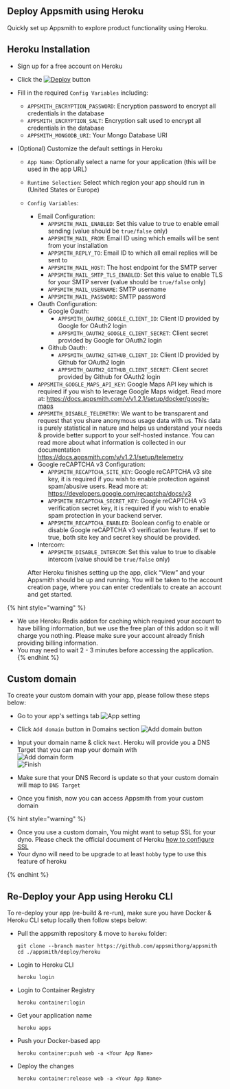 ## Deploy Appsmith using Heroku

Quickly set up Appsmith to explore product functionality using Heroku.

## Heroku Installation

- Sign up for a free account on Heroku
- Click the [![Deploy](https://www.herokucdn.com/deploy/button.svg)](https://heroku.com/deploy?template=https://github.com/geekup-legodevops/appsmith/tree/test/heroku-one-click-deployment) button
- Fill in the required `Config Variables` including:
  - `APPSMITH_ENCRYPTION_PASSWORD`: Encryption password to encrypt all credentials in the database
  - `APPSMITH_ENCRYPTION_SALT`: Encryption salt used to encrypt all credentials in the database
  - `APPSMITH_MONGODB_URI`: Your Mongo Database URI
- (Optional) Customize the default settings in Heroku

  - `App Name`: Optionally select a name for your application (this will be used in the app URL)
  - `Runtime Selection`: Select which region your app should run in (United States or Europe)
  - `Config Variables`:

    - Email Configuration:
      - `APPSMITH_MAIL_ENABLED`: Set this value to true to enable email sending (value should be `true/false` only)
      - `APPSMITH_MAIL_FROM`: Email ID using which emails will be sent from your installation
      - `APPSMITH_REPLY_TO`: Email ID to which all email replies will be sent to
      - `APPSMITH_MAIL_HOST`: The host endpoint for the SMTP server
      - `APPSMITH_MAIL_SMTP_TLS_ENABLED`: Set this value to enable TLS for your SMTP server (value should be `true/false` only)
      - `APPSMITH_MAIL_USERNAME`: SMTP username
      - `APPSMITH_MAIL_PASSWORD`: SMTP password
    - Oauth Configuration:
      - Google Oauth:
        - `APPSMITH_OAUTH2_GOOGLE_CLIENT_ID`: Client ID provided by Google for OAuth2 login
        - `APPSMITH_OAUTH2_GOOGLE_CLIENT_SECRET`: Client secret provided by Google for OAuth2 login
      - Github Oauth:
        - `APPSMITH_OAUTH2_GITHUB_CLIENT_ID`: Client ID provided by Github for OAuth2 login
        - `APPSMITH_OAUTH2_GITHUB_CLIENT_SECRET`: Client secret provided by Github for OAuth2 login
    - `APPSMITH_GOOGLE_MAPS_API_KEY`: Google Maps API key which is required if you wish to leverage Google Maps widget. Read more at: https://docs.appsmith.com/v/v1.2.1/setup/docker/google-maps
    - `APPSMITH_DISABLE_TELEMETRY`: We want to be transparent and request that you share anonymous usage data with us. This data is purely statistical in nature and helps us understand your needs & provide better support to your self-hosted instance. You can read more about what information is collected in our documentation https://docs.appsmith.com/v/v1.2.1/setup/telemetry
    - Google reCAPTCHA v3 Configuration:
      - `APPSMITH_RECAPTCHA_SITE_KEY`: Google reCAPTCHA v3 site key, it is required if you wish to enable protection against spam/abusive users. Read more at: https://developers.google.com/recaptcha/docs/v3
      - `APPSMITH_RECAPTCHA_SECRET_KEY`: Google reCAPTCHA v3 verification secret key, it is required if you wish to enable spam protection in your backend server.
      - `APPSMITH_RECAPTCHA_ENABLED`: Boolean config to enable or disable Google reCAPTCHA v3 verification feature. If set to true, both site key and secret key should be provided.
    - Intercom:
      - `APPSMITH_DISABLE_INTERCOM`: Set this value to true to disable intercom (value should be `true/false` only)

    After Heroku finishes setting up the app, click “View” and your Appsmith should be up and running. You will be taken to the account creation page, where you can enter credentials to create an account and get started.

{% hint style="warning" %}

- We use Heroku Redis addon for caching which required your account to have billing information, but we use the free plan of this addon so it will charge you nothing. Please make sure your account already finish providing billing information.
- You may need to wait 2 - 3 minutes before accessing the application.
  {% endhint %}

## Custom domain

To create your custom domain with your app, please follow these steps below:

- Go to your app's settings tab
  ![App setting](./images/app-settings.png)
- Click `Add domain` button in Domains section
  ![Add domain button](./images/add-domain-button.png)
- Input your domain name & click `Next`. Heroku will provide you a DNS Target that you can map your domain with  
  ![Add domain form](./images/add-domain-form.png)  
  ![Finish](./images/finish.png)

- Make sure that your DNS Record is update so that your custom domain will map to `DNS Target`

- Once you finish, now you can access Appsmith from your custom domain

{% hint style="warning" %}

- Once you use a custom domain, You might want to setup SSL for your dyno. Please check the official document of Heroku [how to configure SSL](https://devcenter.heroku.com/articles/ssl)
- Your dyno will need to be upgrade to at least `hobby` type to use this feature of heroku

{% endhint %}

## Re-Deploy your App using Heroku CLI

To re-deploy your app (re-build & re-run), make sure you have Docker & Heroku CLI setup locally then follow steps below:

- Pull the appsmith repository & move to `heroku` folder:
  ```
  git clone --branch master https://github.com/appsmithorg/appsmith
  cd ./appsmith/deploy/heroku
  ```
- Login to Heroku CLI
  ```
  heroku login
  ```
- Login to Container Registry
  ```
  heroku container:login
  ```
- Get your application name
  ```
  heroku apps
  ```
- Push your Docker-based app
  ```
  heroku container:push web -a <Your App Name>
  ```
- Deploy the changes
  ```
  heroku container:release web -a <Your App Name>
  ```
